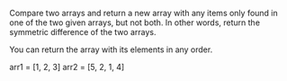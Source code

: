 Compare two arrays and return a new array with any items only found in one of the two given arrays, 
but not both. In other words, return the symmetric difference of the two arrays.

You can return the array with its elements in any order.

arr1 = [1, 2, 3]
arr2 = [5, 2, 1, 4]